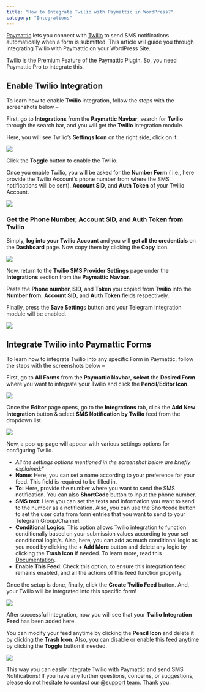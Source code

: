 ```yaml
---
title: "How to Integrate Twilio with Paymattic in WordPress?"
category: "Integrations"
---
```

[Paymattic](https://paymattic.com/) lets you connect with [Twilio](http://www.twilio.com/) to send SMS notifications automatically when a form is submitted. This article will guide you through integrating Twilio with Paymattic on your WordPress Site.

Twilio is the Premium Feature of the Paymattic Plugin. So, you need Paymattic Pro to integrate this.

## Enable Twilio Integration 

To learn how to enable **Twilio** integration, follow the steps with the screenshots below –

First, go to **Integrations** from the **Paymattic Navbar**, search for **Twilio** through the search bar, and you will get the **Twilio** integration module.

Here, you will see Twilio’s **Settings Icon** on the right side, click on it.

![](/images/integrations/how-to-integrate-twilio-with-paymattic-in-wordpress/Twilios-Settings-Icon-scaled.webp)

Click the **Toggle** button to enable the Twilio.

Once you enable Twilio, you will be asked for the **Number Form** ( i.e., here provide the Twilio Account’s phone number from where the SMS notifications will be sent), **Account SID,** and **Auth Token** of your Twilio Account.

![](/images/integrations/how-to-integrate-twilio-with-paymattic-in-wordpress/Enable-Twilio--scaled.webp)

### Get the Phone Number, Account SID, and Auth Token from Twilio

Simply, **log into your Twilio Accoun**t and you will **get all the credentials** on the **Dashboard** page. Now copy them by clicking the **Copy** icon.

![](/images/integrations/how-to-integrate-twilio-with-paymattic-in-wordpress/Copy-Account-SID-Auth-Token-and-Twilio-phone-number.webp)

Now, return to the **Twilio** **SMS Provider Settings** page under the **Integrations** section from the **Paymattic** **Navbar**.

Paste the **Phone number, SID,** and **Token** you copied from **Twilio** into the **Number from**, **Account SID**, and **Auth Token** fields respectively.

Finally, press the **Save Setting**s button and your Telegram Integration module will be enabled.

![](/images/integrations/how-to-integrate-twilio-with-paymattic-in-wordpress/Paste-the-Twilio-Credentials-scaled.webp)

## Integrate Twilio into Paymattic Forms

To learn how to integrate Twilio into any specific Form in Paymattic, follow the steps with the screenshots below –

First, go to **All Forms** from the **Paymattic Navbar**, **select** the **Desired Form** where you want to integrate your Twilio and click the **Pencil/Editor Icon.**

![](/images/integrations/how-to-integrate-twilio-with-paymattic-in-wordpress/Open-desired-form-6-scaled.webp)

Once the **Editor** page opens, go to the **Integrations** tab, click the **Add New Integration** button &amp; select **SMS Notification by Twilio** feed from the dropdown list.

![](/images/integrations/how-to-integrate-twilio-with-paymattic-in-wordpress/Add-new-integration-dropdown-Twilio-scaled.webp)

Now, a pop-up page will appear with various settings options for configuring Twilio.
- *All the settings options mentioned in the screenshot below are briefly explained:**
- **Name**: Here, you can set a name according to your preference for your feed. This field is required to be filled in.
- **To:** Here, provide the number where you want to send the SMS notification. You can also **ShortCode** button to input the phone number.
- **SMS text**: Here you can set the texts and information you want to send to the number as a notification. Also, you can use the Shortcode button to set the user data from form entries that you want to send to your Telegram Group/Channel.
- **Conditional Logics**: This option allows Twilio integration to function conditionally based on your submission values according to your set conditional logic/s. Also, here, you can add as much conditional logic as you need by clicking the **+ Add More** button and delete any logic by clicking the **Trash Icon** if needed. To learn more, read this [Documentation](/how-to-use-conditional-logic-in-form-fields-with-paymattic).
- **Enable This Feed**: Check this option, to ensure this integration feed remains enabled, and all the actions of this feed function properly.

Once the setup is done, finally, click the **Create Twilio Feed** button.
And, your Twilio will be integrated into this specific form!

![](/images/integrations/how-to-integrate-twilio-with-paymattic-in-wordpress/Add-new-twilio-integration-feed-page.webp)

After successful Integration, now you will see that your **Twilio Integration Feed** has been added here.

You can modify your feed anytime by clicking the **Pencil Icon** and delete it by clicking the **Trash Icon**.
Also, you can disable or enable this feed anytime by clicking the **Toggl**e button if needed.

![](/images/integrations/how-to-integrate-twilio-with-paymattic-in-wordpress/Added-twilio-integration-feed-scaled.webp)

This way you can easily integrate Twilio with Paymattic and send SMS Notifications!
If you have any further questions, concerns, or suggestions, please do not hesitate to contact our [@support team](https://wpmanageninja.com/support-tickets/?utm_source=wpmn&utm_medium=home&utm_campaign=site#/). Thank you.